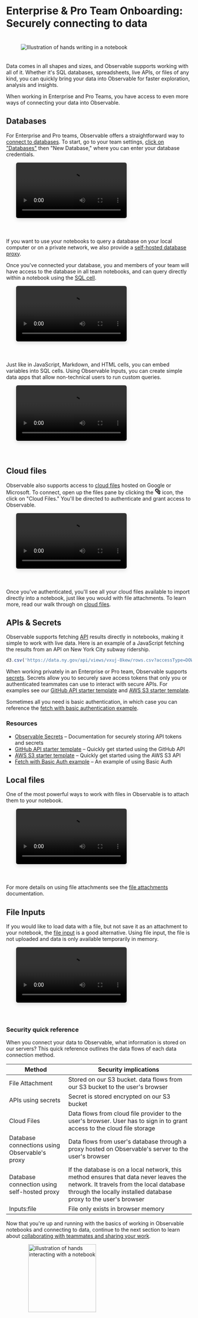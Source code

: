 # Enterprise & Pro Team Onboarding: Securely connecting to data

<figure>
  <img
    style="margin:20px auto;max-width: 90%"
    src="/enterprise-pro/assets/connect-to-data.png" alt="Illustration of hands writing in a notebook"
  />
</figure>

Data comes in all shapes and sizes, and Observable supports working with all of it. Whether it's SQL databases, spreadsheets, live APIs, or files of any kind, you can quickly bring your data into Observable for faster exploration, analysis and insights.

When working in Enterprise and Pro Teams, you have access to even more ways of connecting your data into Observable.

## Databases

For Enterprise and Pro teams, Observable offers a straightforward way to [connect to databases](https://observablehq.com/@observablehq/databases). To start, go to your team settings, [click on "Databases"](https://observablehq.com/settings/databases) then "New Database," where you can enter your database credentials.

<video
    style="border-radius:5px;box-shadow:0 4px 12px rgba(0,0,0,0.15), 0 0 0 1px rgba(0, 0, 0, 0.1);margin-left:27px;margin-bottom:40px;max-width: 80%"
    src="/enterprise-pro/assets/database.mov" alt="Screen capture showing how to connect a new database in Observable. User navigates from Team Settings to New Database, then adds database connection information."
    autoplay loop controls = "false">
</video>

If you want to use your notebooks to query a database on your local computer or on a private network, we also provide a [self-hosted database proxy](https://observablehq.com/@observablehq/self-hosted-database-proxies).

Once you've connected your database, you and members of your team will have access to the database in all team notebooks, and can query directly within a notebook using the [SQL cell](https://observablehq.com/@observablehq/sql-cell).

<video
    style="border-radius:5px;box-shadow:0 4px 12px rgba(0,0,0,0.15), 0 0 0 1px rgba(0, 0, 0, 0.1);margin-left:27px;margin-bottom:40px;max-width: 80%"
    src="/enterprise-pro/assets/SQL.mov" alt="User clicks on Open Database Pane icon in right margin to explore the schema of a connected database. Then they add a new SQL cell, choose the database from a dropdown menu, and write a simple SQL query."
    autoplay loop controls = "false">
</video>

Just like in JavaScript, Markdown, and HTML cells, you can embed variables into SQL cells. Using Observable Inputs, you can create simple data apps that allow non-technical users to run custom queries. 

<video
    style="border-radius:5px;box-shadow:0 4px 12px rgba(0,0,0,0.15), 0 0 0 1px rgba(0, 0, 0, 0.1);margin-left:27px;margin-bottom:40px;max-width: 80%"
    src="/enterprise-pro/assets/sqlInput.mov" alt="Screen capture of an Observable notebook where the user creates a dropdown widget using Observable Inputs, then calls the value of the input in a SQL query using a template literal."
    autoplay loop controls = "false">
</video>

## Cloud files

Observable also supports access to [cloud files](https://observablehq.com/@observablehq/cloud-files) hosted on Google or Microsoft. To connect, open up the files pane by clicking the <svg style="display:inline;" width="16" height="16" viewBox="0 0 16 16" fill="" stroke-width="2"><path d="M7.19855 2.52175L7.88131 1.79111L7.19855 2.52175ZM12.6 11.7764L13.2581 11.0234L12.6 11.7764ZM5.34191 6.76078L11.9419 12.5293L13.2581 11.0234L6.65809 5.2549L5.34191 6.76078ZM10.8958 13.6864L3.35462 6.63385L1.98852 8.09459L9.52965 15.1472L10.8958 13.6864ZM6.51578 3.25238L13.8172 10.0755L15.1828 8.61419L7.88131 1.79111L6.51578 3.25238ZM3.08395 3.55474C3.91017 2.45311 5.50967 2.31219 6.51578 3.25238L7.88131 1.79111C6.0058 0.0384695 3.02413 0.301162 1.48395 2.35474L3.08395 3.55474ZM3.35462 6.63385C2.49183 5.82695 2.37516 4.49978 3.08395 3.55474L1.48395 2.35474C0.162683 4.11642 0.380169 6.59044 1.98852 8.09459L3.35462 6.63385ZM11.993 13.6551C11.6977 13.9647 11.2082 13.9786 10.8958 13.6864L9.52965 15.1472C10.6432 16.1886 12.3878 16.1388 13.4402 15.0356L11.993 13.6551ZM11.9419 12.5293C12.2764 12.8216 12.2996 13.3337 11.993 13.6551L13.4402 15.0356C14.5328 13.8903 14.4499 12.0651 13.2581 11.0234L11.9419 12.5293Z"></path></svg> icon, the click on "Cloud Files." You'll be directed to authenticate and grant access to Observable.

<video
    style="border-radius:5px;box-shadow:0 4px 12px rgba(0,0,0,0.15), 0 0 0 1px rgba(0, 0, 0, 0.1);margin-left:27px;margin-bottom:40px;max-width: 80%"
    src="/enterprise-pro/assets/cloud.mov" alt="Screen capture of an Observable notebook showing a user choosing 'Cloud files' from the files pane, selecting to connect to Google cloud files, then being prompted to input authentication information."
    autoplay loop controls = "false">
</video>

Once you've authenticated, you'll see all your cloud files available to import directly into a notebook, just like you would with file attachments. To learn more, read our walk through on [cloud files](https://observablehq.com/@observablehq/cloud-files).

## APIs & Secrets

Observable supports fetching [API](https://observablehq.com/@observablehq/working-with-apis-remote-files?collection=@observablehq/working-with-data) results directly in notebooks, making it simple to work with live data. Here is an example of a JavaScript fetching the results from an API on New York City subway ridership.

```js
d3.csv('https://data.ny.gov/api/views/vxuj-8kew/rows.csv?accessType=DOWNLOAD&sorting=true')
```

When working privately in an Enterprise or Pro team, Observable supports [secrets](https://observablehq.com/@observablehq/secrets). Secrets allow you to securely save access tokens that only you or authenticated teammates can use to interact with secure APIs. For examples see our [GitHub API starter template](https://observablehq.com/@observablehq/github-api-starter) and [AWS S3 starter template](https://observablehq.com/@observablehq/aws-s3-api-starter).

Sometimes all you need is basic authentication, in which case you can reference the [fetch with basic authentication example](https://observablehq.com/@mbostock/fetch-with-basic-auth).

### Resources

- [Observable Secrets](https://observablehq.com/@observablehq/secrets) – Documentation for securely storing API tokens and secrets
- [GitHub API starter template](https://observablehq.com/@observablehq/github-api-starter) – Quickly get started using the GitHub API
- [AWS S3 starter template](https://observablehq.com/@observablehq/aws-s3-api-starter) – Quickly get started using the AWS S3 API
- [Fetch with Basic Auth example](https://observablehq.com/@mbostock/fetch-with-basic-auth) – An example of using Basic Auth

## Local files

One of the most powerful ways to work with files in Observable is to attach them to your notebook. 

<video
    style="border-radius:5px;box-shadow:0 4px 12px rgba(0,0,0,0.15), 0 0 0 1px rgba(0, 0, 0, 0.1);margin-left:27px;margin-bottom:40px;max-width: 80%"
    src="/enterprise-pro/assets/files@1.mov" alt="Screen capture of an Observable notebook. The user opens the Files pane, then drags and drops a local CSV file into the pane to attach it."
    autoplay loop controls = "false">
</video>

For more details on using file attachments see the [file attachments](https://observablehq.com/@observablehq/file-attachments) documentation.

## File Inputs

If you would like to load data with a file, but not save it as an attachment to your notebook, the [file input](https://observablehq.com/@observablehq/input-file) is a good alternative. Using file input, the file is not uploaded and data is only available temporarily in memory.

<video
    style="border-radius:5px;box-shadow:0 4px 12px rgba(0,0,0,0.15), 0 0 0 1px rgba(0, 0, 0, 0.1);margin-left:27px;margin-bottom:40px;max-width: 80%"
    src="/enterprise-pro/assets/fileInput.mov" alt="Screen capture of an Observable notebook, where a user addes a File inputs snippet from the Add Cell menu, then chooses a local CSV file to make temporarily available in memory."
    autoplay loop controls = "false">
</video>

### Security quick reference
When you connect your data to Observable, what information is stored on our servers? This quick reference outlines the data flows of each data connection method. 

|Method | Security implications |
|--- |---
|File Attachment | Stored on our S3 bucket. data flows from our S3 bucket to the user's browser |
|APIs using secrets | Secret is stored encrypted on our S3 bucket |
|Cloud Files  | Data flows from cloud file provider to the user's browser. User has to sign in to grant access to the cloud file storage|
| Database connections using Observable's proxy  | Data flows from user's database through a proxy hosted on Observable's server to the user's browser|
|Database connection using self-hosted proxy | If the database is on a local network, this method ensures that data never leaves the network. It travels from the local database through the locally installed database proxy to the user's browser|
|Inputs:file| File only exists in browser memory |

Now that you're up and running with the basics of working in Observable notebooks and connecting to data, continue to the next section to learn about [collaborating with teammates and sharing your work](/enterprise-pro/collaboration-sharing).


<figure>
  <img
    style="margin-left:20px;width:184px"
    src="/enterprise-pro/assets/small-collaborate.png"
    alt="illustration of hands interacting with a notebook"
  />
</figure>
